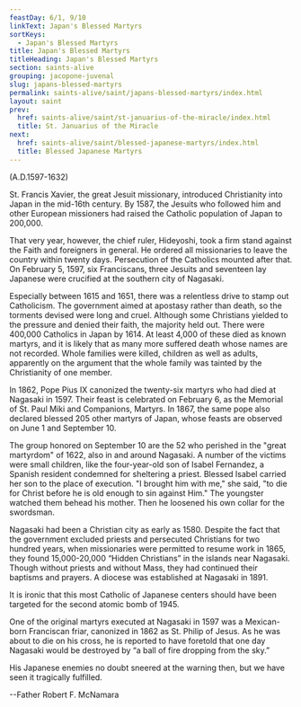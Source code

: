 ```yaml
---
feastDay: 6/1, 9/10
linkText: Japan's Blessed Martyrs
sortKeys:
  - Japan's Blessed Martyrs
title: Japan's Blessed Martyrs
titleHeading: Japan's Blessed Martyrs
section: saints-alive
grouping: jacopone-juvenal
slug: japans-blessed-martyrs
permalink: saints-alive/saint/japans-blessed-martyrs/index.html
layout: saint
prev:
  href: saints-alive/saint/st-januarius-of-the-miracle/index.html
  title: St. Januarius of the Miracle
next:
  href: saints-alive/saint/blessed-japanese-martyrs/index.html
  title: Blessed Japanese Martyrs
---
```

(A.D.1597-1632)

St. Francis Xavier, the great Jesuit missionary, introduced Christianity into Japan in the mid-16th century. By 1587, the Jesuits who followed him and other European missioners had raised the Catholic population of Japan to 200,000.

That very year, however, the chief ruler, Hideyoshi, took a firm stand against the Faith and foreigners in general. He ordered all missionaries to leave the country within twenty days. Persecution of the Catholics mounted after that. On February 5, 1597, six Franciscans, three Jesuits and seventeen lay Japanese were crucified at the southern city of Nagasaki.

Especially between 1615 and 1651, there was a relentless drive to stamp out Catholicism. The government aimed at apostasy rather than death, so the torments devised were long and cruel. Although some Christians yielded to the pressure and denied their faith, the majority held out. There were 400,000 Catholics in Japan by 1614. At least 4,000 of these died as known martyrs, and it is likely that as many more suffered death whose names are not recorded. Whole families were killed, children as well as adults, apparently on the argument that the whole family was tainted by the Christianity of one member.

In 1862, Pope Pius IX canonized the twenty-six martyrs who had died at Nagasaki in 1597. Their feast is celebrated on February 6, as the Memorial of St. Paul Miki and Companions, Martyrs. In 1867, the same pope also declared blessed 205 other martyrs of Japan, whose feasts are observed on June 1 and September 10.

The group honored on September 10 are the 52 who perished in the "great martyrdom" of 1622, also in and around Nagasaki. A number of the victims were small children, like the four-year-old son of Isabel Fernandez, a Spanish resident condemned for sheltering a priest. Blessed Isabel carried her son to the place of execution. "I brought him with me," she said, "to die for Christ before he is old enough to sin against Him." The youngster watched them behead his mother. Then he loosened his own collar for the swordsman.

Nagasaki had been a Christian city as early as 1580. Despite the fact that the government excluded priests and persecuted Christians for two hundred years, when missionaries were permitted to resume work in 1865, they found 15,000-20,000 “Hidden Christians” in the islands near Nagasaki. Though without priests and without Mass, they had continued their baptisms and prayers. A diocese was established at Nagasaki in 1891.

It is ironic that this most Catholic of Japanese centers should have been targeted for the second atomic bomb of 1945.

One of the original martyrs executed at Nagasaki in 1597 was a Mexican-born Franciscan friar, canonized in 1862 as St. Philip of Jesus. As he was about to die on his cross, he is reported to have foretold that one day Nagasaki would be destroyed by “a ball of fire dropping from the sky.”

His Japanese enemies no doubt sneered at the warning then, but we have seen it tragically fulfilled.

\--Father Robert F. McNamara